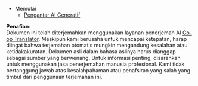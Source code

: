 <!--
CO_OP_TRANSLATOR_METADATA:
{
  "original_hash": "4d1335b77a62c821d972c35ef82c586a",
  "translation_date": "2025-05-20T11:32:01+00:00",
  "source_file": "docs/_sidebar.md",
  "language_code": "id"
}
-->
- Memulai
  - [Pengantar AI Generatif](../01-introduction-to-genai/README.md?WT.mc_id=academic-105485-koreyst)

**Penafian**:  
Dokumen ini telah diterjemahkan menggunakan layanan penerjemah AI [Co-op Translator](https://github.com/Azure/co-op-translator). Meskipun kami berusaha untuk mencapai ketepatan, harap diingat bahwa terjemahan otomatis mungkin mengandung kesalahan atau ketidakakuratan. Dokumen asli dalam bahasa aslinya harus dianggap sebagai sumber yang berwenang. Untuk informasi penting, disarankan untuk menggunakan jasa penerjemahan manusia profesional. Kami tidak bertanggung jawab atas kesalahpahaman atau penafsiran yang salah yang timbul dari penggunaan terjemahan ini.